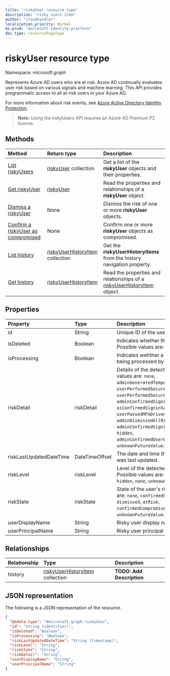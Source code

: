 ```yaml
---
title: "riskyUser resource type"
description: "risky users item"
author: "cloudhandler"
localization_priority: Normal
ms.prod: "microsoft-identity-platform"
doc_type: resourcePageType
---
```


# riskyUser resource type

Namespace: microsoft.graph

Represents Azure AD users who are at risk. Azure AD continually evaluates user risk based on various signals and machine learning. This API provides programmatic access to all at-risk users in your Azure AD.

For more information about risk events, see [Azure Active Directory Identity Protection](https://azure.microsoft.com/documentation/articles/active-directory-identityprotection/).

>**Note:** Using the riskyUsers API requires an Azure AD Premium P2 license.

## Methods
|Method|Return type|Description|
|:---|:---|:---|
|[List riskyUsers](../api/riskyuser-list.md)|[riskyUser](../resources/riskyuser.md) collection|Get a list of the **riskyUser** objects and their properties.|
|[Get riskyUser](../api/riskyuser-get.md)|[riskyUser](../resources/riskyuser.md)|Read the properties and relationships of a **riskyUser** object.|
|[Dismiss a riskyUser](../api/riskyuser-dismiss.md)|None|Dismiss the risk of one or more **riskyUser** objects. |
|[Confirm a riskyUser as compromised](../api/riskyuser-confirmcompromised.md)|None|Confirm one or more **riskyUser** objects as compromised.|
|[List history](../api/riskyuser-list-history.md)|[riskyUserHistoryItem](../resources/riskyuserhistoryitem.md) collection|Get the **riskyUserHistoryItems** from the history navigation property.|
|[Get history](../api/riskyuser-get-riskyuserhistoryitem.md)|[riskyUserHistoryItem](../resources/riskyuserhistoryitem.md)|Read the properties and relationships of a [riskyUserHistoryItem](../resources/riskyuserhistoryitem.md) object.|


## Properties
|Property|Type|Description|
|:---|:---|:---|
|id|String|Unique ID of the user at risk.|
|isDeleted|Boolean|Indicates whether the user is deleted. Possible values are: `true`, `false`|
|isProcessing|Boolean|Indicates wehther a user's risky state is being processed by the backend|
|riskDetail|riskDetail|Details of the detected risk. Possible values are: `none`, `adminGeneratedTemporaryPassword`, `userPerformedSecuredPasswordChange`, `userPerformedSecuredPasswordReset`, `adminConfirmedSigninSafe`, `aiConfirmedSigninSafe`, `userPassedMFADrivenByRiskBasedPolicy`, `adminDismissedAllRiskForUser`, `adminConfirmedSigninCompromised`, `hidden`, `adminConfirmedUserCompromised`, `unknownFutureValue`.|
|riskLastUpdatedDateTime|DateTimeOffset|The date and time that the risky user was last updated.|
|riskLevel|riskLevel|Level of the detected risky user. Possible values are: `low`, `medium`, `high`, `hidden`, `none`, `unknownFutureValue`.|
|riskState|riskState|State of the user's risk. Possible values are: `none`, `confirmedSafe`, `remediated`, `dismissed`, `atRisk`, `confirmedCompromised`, `unknownFutureValue`.|
|userDisplayName|String|Risky user display name.|
|userPrincipalName|String|Risky user principal name.|

## Relationships
|Relationship|Type|Description|
|:---|:---|:---|
|history|[riskyUserHistoryItem](../resources/riskyuserhistoryitem.md) collection|**TODO: Add Description**|

## JSON representation
The following is a JSON representation of the resource.
<!-- {
  "blockType": "resource",
  "keyProperty": "id",
  "@odata.type": "microsoft.graph.riskyUser",
  "baseType": "microsoft.graph.entity",
  "openType": false
}
-->
``` json
{
  "@odata.type": "#microsoft.graph.riskyUser",
  "id": "String (identifier)",
  "isDeleted": "Boolean",
  "isProcessing": "Boolean",
  "riskLastUpdatedDateTime": "String (timestamp)",
  "riskLevel": "String",
  "riskState": "String",
  "riskDetail": "String",
  "userDisplayName": "String",
  "userPrincipalName": "String"
}
```


